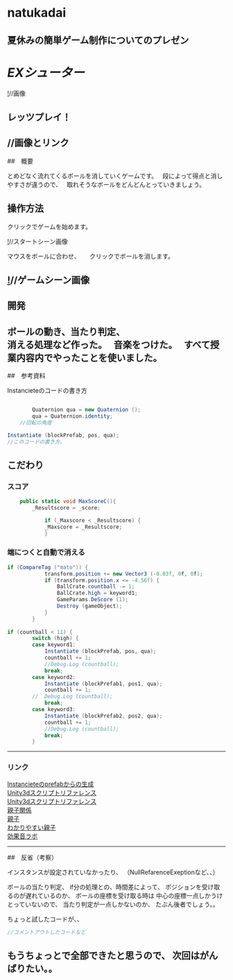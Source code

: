 # natukadai
夏休みの簡単ゲーム制作についてのプレゼン
---
# ***EXシューター***

[!]()//画像

## レッツプレイ！

[![]()]()//画像とリンク
---
##　概要

とめどなく流れてくるボールを消していくゲームです。  
段によって得点と消しやすさが違うので、  
取れそうなボールをどんどんとっていきましょう。  

## 操作方法

クリックでゲームを始めます。 

[!]()//スタートシーン画像

マウスをボールに合わせ、 　
クリックでボールを消します。

[!]()//ゲームシーン画像
---
## 開発

ボールの動き、当たり判定、  
消える処理など作った。  
音楽をつけた。  
すべて授業内容内でやったことを使いました。  
---
##　参考資料

Instancieteのコードの書き方  
```cs

		Quaternion qua = new Quaternion ();
		qua = Quaternion.identity;
    //回転の角度

Instantiate (blockPrefab, pos, qua);	
//このコードの書き方。


```
## こだわり

### スコア
```cs
	public static void MaxScoreC(){
		_Resultscore = _score;

			if (_Maxscore < _Resultscore) {
			_Maxscore = _Resultscore;
			}
```
### 端につくと自動で消える
```cs
if (CompareTag ("mato")) {
			transform.position += new Vector3 (-0.03f, 0f, 0f);
			if (transform.position.x <= -4.56f) {
				BallCrate.countball -= 1;
				BallCrate.high = keyword1;
				GameParams.DeScore (1);
				Destroy (gameObject);
			}
		}
	
if (countball < 11) {
		switch (high) {
		case keyword1:
			Instantiate (blockPrefab, pos, qua);	
			countball += 1;
			//Debug.Log (countball);
			break;
		case keyword2:
			Instantiate (blockPrefab1, pos1, qua);	
			countball += 1;
		//	Debug.Log (countball);
			break;
		case keyword3:
			Instantiate (blockPrefab2, pos2, qua);	
			countball += 1;
			//Debug.Log (countball);
			break;
		}		
```
---
### リンク

[Instancieteのprefabからの生成](http://qiita.com/JunShimura/items/7e45fc6236cf97914041)  
[Unity3dスクリプトリファレンス](https://docs.unity3d.com/ja/540/ScriptReference/MonoBehaviour.OnMouseOver.html)  
[Unity3dスクリプトリファレンス](https://docs.unity3d.com/ja/540/ScriptReference/Transform.SetParent.html)  
[親子関係](http://qiita.com/YuwUnknown/items/69cf5bbe59452e645d92)   
[親子](https://increment-log.com/unity-instantiate-nesting/)  
[わかりやすい親子](http://sawalemounity.hatenablog.com/entry/2017/07/27/160636)  
[効果音ラボ](https://soundeffect-lab.info/)　　

---
##　反省（考察）

インスタンスが設定されていなかったり、
（NullRefarenceExeptionなど、、）

ボールの当たり判定、
if分の処理との、時間差によって、
ポジションを受け取るのが遅れているのか、
ボールの座標を受け取る時は
中心の座標一点しかうけとっていないので、
当たり判定が一点しかないのか、
たぶん後者でしょう。。

ちょっと試したコードが、、

```cs
//コメントアウトしたコードなど
```

もうちょっとで全部できたと思うので、
次回はがんばりたい。。
---
